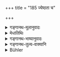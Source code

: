 +++
title = "185 ज्येष्ठता च"

+++

<details><summary>गङ्गानथ-मूलानुवादः</summary>

The right of primogeniture shall be withheld, as also the additional share of property due to the eldest; the additional share due to him as the eldest shall be obtained by his younger brother, who is superior to him in quality.—(185)
</details>

<details><summary>मेधातिथिः</summary>

**ज्येष्ठावाप्यं च यद् वसु** । 

- <u>अत्रापि</u> चोद्यते । दायाद्यदाननिषेधाज् ज्येष्टप्राप्यवसुनो धनस्य सिद्ध एव निषेधः । 

- <u>केचिद्</u> आहुर् गुणतो ऽधिकस्य यवीयसस् तदंशप्राप्त्यर्थम् अनूद्यते । 

- <u>अन्ये</u> तु मन्यन्ते । दायाद्यशब्देन धनमात्रम् उच्यते, नान्वयागतम् एव । तथा चाभिधानकोशे "दायाद्यं धनम् इष्यते" इति स्मर्यते । अतो यत् तस्मात् केनचिद् ऋणत्वेन गृहीतं तेनापि तन् न दातव्यम् । किं तर्हि कर्तव्यम् । पुत्रभ्रात्रादिरिक्थहारिणाम् अर्पणीयम् । 

- <u>अन्ये</u> तु मन्यन्ते । अविभक्तधनानां दायाद्यधननिषेधः, कृते तु विभाग उद्धारस्यैव ज्येष्ठांशस्यैवोच्छेदः । सत्स्व् अपि पुत्रेषूद्धारं वर्जयित्वान्यस्य पुत्रा एवेशते ॥ ११.१८५ ॥
</details>

<details><summary>गङ्गानथ-भाष्यानुवादः</summary>

‘*The additional share of property due to the eldest*.’—In connection with this, the following objection is raised:—“The declaration that all property shall be withheld from him clearly implies the withholding also of the additional share due to the eldest”

In answer to this some people explain that the said *withholding* is reiterated in the present verse, for the purpose of laying down that the said share shall devolve upon the younger brother who excels him in quality.

Others however think that the term ‘Property’ stands for all kinds of wealth, not for the *hereditary* property only; as in the lexicon we find ‘*dāyādya*’ (which is the word used in the preceding verse) mentioned as a synonym for ‘*dhana*’, ‘property.’ Hence what is meant by the withholding of ‘property’ from him means that one may not pay to him what may have been borrowed from him; what the debtor should do is to repay the same to the man’s son, brother or other heirs.

Others again hold that the withholding of ‘property’ is meant to apply to the case where the property has not been previously divided, while what is meant by the present verse is that if division has already taken place, all that shall be taken away from him is only the additional share that he may have received by virtue of his being the eldest brother; so that even though the man may have sons, they shall inherit all the rest of his property, save the said additional share.—(185)
</details>

<details><summary>गङ्गानथ-तुल्य-वाक्यानि</summary>

**(verses 11.182-185)  
**

[\[See above,
9.201.\]]

See Comparative notes for [Verse
11.182].
</details>

<details><summary>Bühler</summary>

186	And (if he be the eldest) his right of primogeniture shall be withheld and the additional share, due to the eldest son; and his stead a younger brother, excelling in virtue, shall obtain the share of the eldest.
</details>
